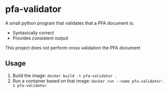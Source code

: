 # pfa-validator

A small python program that validates that a PFA document is:
- Syntaxically correct
- Provides consistent output

This project does not perform cross validation the PFA document

## Usage

1. Build the image: `docker build -t pfa-validator .`
2. Run a container based on that image: `docker run --name pfa-validator-1 pfa-validator`
